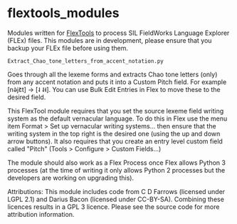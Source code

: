# flextools_modules
Modules written for [FlexTools](https://github.com/cdfarrow/flextools) to process SIL FieldWorks Language Explorer (FLEx) files. This modules are in development, please ensure that you backup your FLEx file before using them. 

`Extract_Chao_tone_letters_from_accent_notation.py`

Goes through all the lexeme forms and extracts Chao tone letters (only) 
from any accent notation and puts it into a Custom Pitch field. For example [nə̀jɛ᷅t] -> [˨ ˨˧]. You can use
Bulk Edit Entries in Flex to move these to the desired field. 

This FlexTool module requires that you set the source lexeme field writing system as the default vernacular language. To do this in Flex use the menu item Format > Set up vernacular writing systems... then ensure that the writing system in the top right is the desired one (using the up and down arrow buttons). It also requires that you create an
 entry level custom field called "Pitch" (Tools > Configure > Custom Fields...)

 The module should also work as a Flex Process once Flex allows Python 3 processes (at the time of writing it only allows Python 2 processes but the developers are working on upgrading this).

Attributions: This module includes code from C D Farrows (licensed under LGPL 2.1) and Darius Bacon (licensed under CC-BY-SA). Combining these licences results in a GPL 3 licence. Please see the source code for more attribution information.
